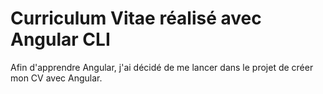 # Curriculum Vitae réalisé avec Angular CLI

Afin d'apprendre Angular, j'ai décidé de me lancer dans le projet de créer mon CV avec Angular.